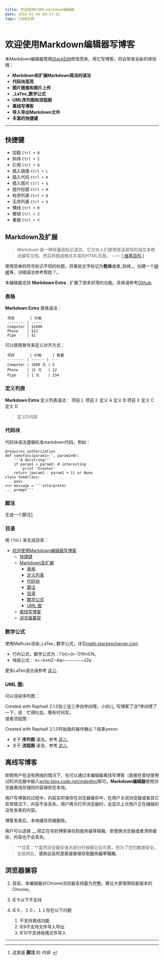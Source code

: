 ```yaml
---
title: 欢迎使用CSDN-markdown编辑器
date: 2016-01-04 09:17:15
tags: CSDN迁移
---
```

  # 欢迎使用Markdown编辑器写博客

 本Markdown编辑器使用[StackEdit](https://github.com/benweet/stackedit)修改而来，用它写博客，将会带来全新的体验哦：

  
  * **Markdown和扩展Markdown简洁的语法** 
  * **代码块高亮** 
  * **图片链接和图片上传** 
  * **_LaTex_数学公式** 
  * **UML序列图和流程图** 
  * **离线写博客** 
  * **导入导出Markdown文件** 
  * **丰富的快捷键**  
--------
 
## 快捷键

  
  * 加粗  `Ctrl + B`   
  * 斜体  `Ctrl + I`   
  * 引用  `Ctrl + Q`  
  * 插入链接  `Ctrl + L`  
  * 插入代码  `Ctrl + K`  
  * 插入图片  `Ctrl + G`  
  * 提升标题  `Ctrl + H`  
  * 有序列表  `Ctrl + O`  
  * 无序列表  `Ctrl + U`  
  * 横线  `Ctrl + R`  
  * 撤销  `Ctrl + Z`  
  * 重做  `Ctrl + Y`   
## Markdown及扩展

 
> Markdown 是一种轻量级标记语言，它允许人们使用易读易写的纯文本格式编写文档，然后转换成格式丰富的HTML页面。 —— [ [ 维基百科 ]](https://zh.wikipedia.org/wiki/Markdown)
> 
>  
 使用简单的符号标识不同的标题，将某些文字标记为**粗体**或者_斜体_，创建一个[链接](http://www.csdn.net)等，详细语法参考帮助？。

 本编辑器支持 **Markdown Extra** , 扩展了很多好用的功能。具体请参考[Github](https://github.com/jmcmanus/pagedown-extra). 

 
### 表格

 **Markdown Extra** 表格语法：

 
     项目       | 价格   
     -------- | ----- 
     Computer | $1600
     Phone    | $12  
     Pipe     | $1   

 可以使用冒号来定义对齐方式：

 
     项目       | 价格     | 数量 
     -------- | ------ | --- 
     Computer | 1600 元 | 5  
     Phone    | 12 元   | 12 
     Pipe     | 1 元    | 234

 
### 定义列表

  **Markdown Extra** 定义列表语法： 项目１ 项目２ 定义 A 定义 B 项目３ 定义 C  定义 D

 
> 定义D内容
> 
>  
   
### 代码块

 代码块语法遵循标准markdown代码，例如：

 
```
@requires_authorization
def somefunc(param1='', param2=0):
    '''A docstring'''
    if param1 > param2: # interesting
        print 'Greater'
    return (param2 - param1 + 1) or None
class SomeClass:
    pass
>>> message = '''interpreter
... prompt'''
```
 
### 脚注

 生成一个脚注[1](#fn:footnote).

 
### 目录

 用  `[TOC]` 来生成目录：

 * [欢迎使用Markdown编辑器写博客](#欢迎使用markdown编辑器写博客) 
      * [快捷键](#快捷键) 
      * [Markdown及扩展](#markdown及扩展) 
          * [表格](#表格) 
          * [定义列表](#定义列表) 
          * [代码块](#代码块) 
          * [脚注](#脚注) 
          * [目录](#目录) 
          * [数学公式](#数学公式) 
          * [UML 图](#uml-图)   
      * [离线写博客](#离线写博客) 
      * [浏览器兼容](#浏览器兼容)      
 

 
### 数学公式

 使用MathJax渲染_LaTex_ 数学公式，详见[math.stackexchange.com](http://math.stackexchange.com/).

  
  * 行内公式，数学公式为：Γ(n)=(n−1)!∀n∈N。 
  * 块级公式：  x=−b±b2−4ac−−−−−−−√2a  


 更多LaTex语法请参考 [这儿](http://meta.math.stackexchange.com/questions/5020/mathjax-basic-tutorial-and-quick-reference).

 
### UML 图:

 可以渲染序列图：

 Created with Raphaël 2.1.0张三张三李四李四嘿，小四儿, 写博客了没?李四愣了一下，说：忙得吐血，哪有时间写。  
 或者流程图：

 Created with Raphaël 2.1.0开始我的操作确认？结束yesno  
  
  * 关于 **序列图** 语法，参考 [这儿](http://bramp.github.io/js-sequence-diagrams/), 
  * 关于 **流程图** 语法，参考 [这儿](http://adrai.github.io/flowchart.js/).  
## 离线写博客

 即使用户在没有网络的情况下，也可以通过本编辑器离线写博客（直接在曾经使用过的浏览器中输入[write.blog.csdn.net/mdeditor](http://write.blog.csdn.net/mdeditor)即可。**Markdown编辑器**使用浏览器离线存储将内容保存在本地。

 用户写博客的过程中，内容实时保存在浏览器缓存中，在用户关闭浏览器或者其它异常情况下，内容不会丢失。用户再次打开浏览器时，会显示上次用户正在编辑的没有发表的内容。

 博客发表后，本地缓存将被删除。 

 用户可以选择 __ 把正在写的博客保存到服务器草稿箱，即使换浏览器或者清除缓存，内容也不会丢失。

 
> **注意：**虽然浏览器存储大部分时候都比较可靠，但为了您的数据安全，在联网后，**请务必及时发表或者保存到服务器草稿箱**。
> 
>  
 
## 浏览器兼容

  
  2. 目前，本编辑器对Chrome浏览器支持最为完整。建议大家使用较新版本的Chrome。 
  4. IE９以下不支持 
  6. IE９，１０，１１存在以下问题   
      
       1. 不支持离线功能 
       3. IE9不支持文件导入导出 
       5. IE10不支持拖拽文件导入  
--------
 --------

  1. 这里是 **脚注** 的 _内容_. [↩](#fnref:footnote)  
   
  